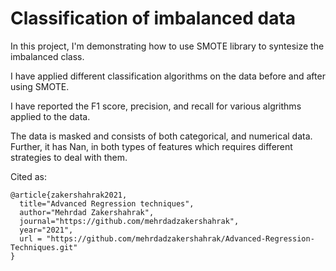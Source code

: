 # Classification of imbalanced data

In this project, I'm demonstrating how to use SMOTE library to syntesize the imbalanced class. 

I have applied different classification algorithms on the data before and after using SMOTE.

I have reported the F1 score, precision, and recall for various algrithms applied to the data.

The data is masked and consists of both categorical, and numerical data. Further, it has Nan, in both types of features which requires different strategies to deal with them.

Cited as:
    
    @article{zakershahrak2021,
      title="Advanced Regression techniques",
      author="Mehrdad Zakershahrak",
      journal="https://github.com/mehrdadzakershahrak",
      year="2021",
      url = "https://github.com/mehrdadzakershahrak/Advanced-Regression-Techniques.git"
    }